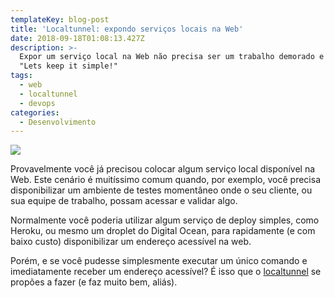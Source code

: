 ```yaml
---
templateKey: blog-post
title: 'Localtunnel: expondo serviços locais na Web'
date: 2018-09-18T01:08:13.427Z
description: >-
  Expor um serviço local na Web não precisa ser um trabalho demorado e caro.
  "Lets keep it simple!"
tags:
  - web
  - localtunnel
  - devops
categories:
  - Desenvolvimento
---
```

![](/img/captura-de-tela-de-2018-09-17-22-23-46.png)



Provavelmente você já precisou colocar algum serviço local disponível na Web. Este cenário é muitíssimo comum quando, por exemplo, você precisa disponibilizar um ambiente de testes momentâneo onde o seu cliente, ou sua equipe de trabalho, possam acessar e validar algo.

Normalmente você poderia utilizar algum serviço de deploy simples, como Heroku, ou mesmo um droplet do Digital Ocean, para rapidamente (e com baixo custo) disponibilizar um endereço acessível na web.

Porém, e se você pudesse simplesmente executar um único comando e imediatamente receber um endereço acessível? É isso que o [localtunnel](https://localtunnel.github.io/www/) se propões a fazer (e faz muito bem, aliás).
